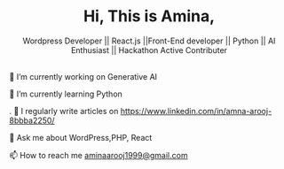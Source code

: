 <h1 align="center">Hi, This is Amina, </h1>



<div>
                  <center>Wordpress Developer || React.js ||Front-End developer || Python || AI Enthusiast  || Hackathon Active Contributer</center>
</div>
<br>









 🔭 I’m currently working on Generative AI

🌱 I’m currently learning  Python

. 📝 I regularly write articles on https://www.linkedin.com/in/amna-arooj-8bbba2250/

💬 Ask me about WordPress,PHP, React

📫 How to reach me aminaarooj1999@gmail.com


